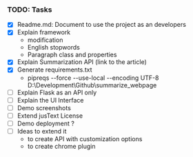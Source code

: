 ### TODO: Tasks

- [x] Readme.md: Document to use the project as an developers
- [x] Explain framework
	- modification
	- English stopwords
	- Paragraph class and properties
- [X] Explain Summarization API (link to the article)
- [X] Generate requirements.txt
    - pipreqs --force --use-local --encoding UTF-8  D:\Development\Github\summarize_webpage
- [ ] Explain Flask as an API only
- [ ] Explain the UI Interface
- [ ] Demo screenshots
- [ ] Extend jusText License
- [ ] Demo deployment ?
- [ ] Ideas to extend it
    - to create API with customization options
	- to create chrome plugin


